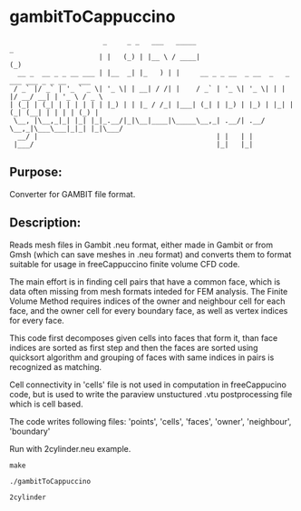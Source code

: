 # gambitToCappuccino
```
                       _     _ _   ___   _____                                 _              
                      | |   (_) | |__ \ / ____|                               (_)             
  __ _  __ _ _ __ ___ | |__  _| |_   ) | |     __ _ _ __  _ __  _   _  ___ ___ _ _ __   ___
 / _` |/ _` | '_ ` _ \| '_ \| | __| / /| |    / _` | '_ \| '_ \| | | |/ __/ __| | '_ \ / _ \
| (_| | (_| | | | | | | |_) | | |_ / /_| |___| (_| | |_) | |_) | |_| | (_| (__| | | | | (_) |
 \__, |\__,_|_| |_| |_|_.__/|_|\__|____|\_____\__,_| .__/| .__/ \__,_|\___\___|_|_| |_|\___/
  __/ |                                            | |   | |
 |___/                                             |_|   |_| 

```
Purpose:
--------------------

Converter for GAMBIT file format.

Description:
-----------------------

Reads mesh files in Gambit .neu format, either made in Gambit or from Gmsh (which can save meshes in .neu format) and converts them to format suitable for usage in freeCappuccino finite volume CFD code.

The main effort is in finding cell pairs that have a common face, which is data often missing from mesh formats inteded for FEM analysis. The Finite Volume Method requires indices of the owner and neighbour cell for each face, and the owner cell for every boundary face, as well as vertex indices for every face.

This code first decomposes given cells into faces that form it, than face indices are sorted as first step and then the faces are sorted using quicksort algorithm and grouping of faces with same indices in pairs is recognized as matching.

Cell connectivity in 'cells' file is not used in computation in freeCappucino code, but is used to write the paraview unstuctured .vtu postprocessing file which is cell based.

The code writes following files: 'points', 'cells', 'faces', 'owner', 'neighbour', 'boundary'

Run with 2cylinder.neu example.
```
make

./gambitToCappuccino

2cylinder
```

